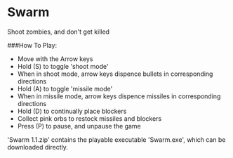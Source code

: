 # Swarm
Shoot zombies, and don't get killed

###How To Play:
- Move with the Arrow keys
- Hold (S) to toggle 'shoot mode'
- When in shoot mode, arrow keys dispence bullets in corresponding directions
- Hold (A) to toggle 'missile mode'
- When in missile mode, arrow keys dispence missiles in corresponding directions
- Hold (D) to continually place blockers
- Collect pink orbs to restock missiles and blockers
- Press (P) to pause, and unpause the game

'Swarm 1.1.zip' contains the playable executable 'Swarm.exe', which can be downloaded directly.
